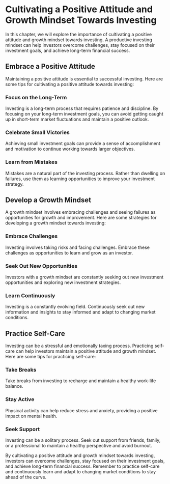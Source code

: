 Cultivating a Positive Attitude and Growth Mindset Towards Investing
==========================================================================================================================

In this chapter, we will explore the importance of cultivating a positive attitude and growth mindset towards investing. A productive investing mindset can help investors overcome challenges, stay focused on their investment goals, and achieve long-term financial success.

Embrace a Positive Attitude
---------------------------

Maintaining a positive attitude is essential to successful investing. Here are some tips for cultivating a positive attitude towards investing:

### Focus on the Long-Term

Investing is a long-term process that requires patience and discipline. By focusing on your long-term investment goals, you can avoid getting caught up in short-term market fluctuations and maintain a positive outlook.

### Celebrate Small Victories

Achieving small investment goals can provide a sense of accomplishment and motivation to continue working towards larger objectives.

### Learn from Mistakes

Mistakes are a natural part of the investing process. Rather than dwelling on failures, use them as learning opportunities to improve your investment strategy.

Develop a Growth Mindset
------------------------

A growth mindset involves embracing challenges and seeing failures as opportunities for growth and improvement. Here are some strategies for developing a growth mindset towards investing:

### Embrace Challenges

Investing involves taking risks and facing challenges. Embrace these challenges as opportunities to learn and grow as an investor.

### Seek Out New Opportunities

Investors with a growth mindset are constantly seeking out new investment opportunities and exploring new investment strategies.

### Learn Continuously

Investing is a constantly evolving field. Continuously seek out new information and insights to stay informed and adapt to changing market conditions.

Practice Self-Care
------------------

Investing can be a stressful and emotionally taxing process. Practicing self-care can help investors maintain a positive attitude and growth mindset. Here are some tips for practicing self-care:

### Take Breaks

Take breaks from investing to recharge and maintain a healthy work-life balance.

### Stay Active

Physical activity can help reduce stress and anxiety, providing a positive impact on mental health.

### Seek Support

Investing can be a solitary process. Seek out support from friends, family, or a professional to maintain a healthy perspective and avoid burnout.

By cultivating a positive attitude and growth mindset towards investing, investors can overcome challenges, stay focused on their investment goals, and achieve long-term financial success. Remember to practice self-care and continuously learn and adapt to changing market conditions to stay ahead of the curve.
